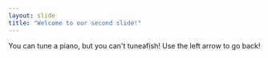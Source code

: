```yaml
---
layout: slide
title: "Welcome to our second slide!"
---
```

You can tune a piano, but you can't tuneafish!
Use the left arrow to go back!
